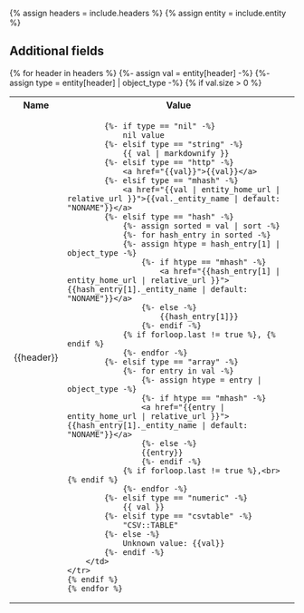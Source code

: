 {% assign headers = include.headers %}
{% assign entity = include.entity %}

## Additional fields

<table>
    <tr>
        <th>Name</th>
        <th>Value</th>
    </tr>
    {% for header in headers %}
    {%- assign val = entity[header] -%}
    {%- assign type = entity[header] | object_type -%}  
    {% if val.size > 0 %}
    <tr>
        <td>{{header}}</td>
        <td>

            {%- if type == "nil" -%}
                nil value
            {%- elsif type == "string" -%}
                {{ val | markdownify }}
            {%- elsif type == "http" -%}
                <a href="{{val}}">{{val}}</a>
            {%- elsif type == "mhash" -%}
                <a href="{{val | entity_home_url | relative_url }}">{{val._entity_name | default: "NONAME"}}</a>
            {%- elsif type == "hash" -%}
                {%- assign sorted = val | sort -%}
                {%- for hash_entry in sorted -%}
                {%- assign htype = hash_entry[1] | object_type -%}
                    {%- if htype == "mhash" -%}
                        <a href="{{hash_entry[1] | entity_home_url | relative_url }}">{{hash_entry[1]._entity_name | default: "NONAME"}}</a>
                    {%- else -%}
                        {{hash_entry[1]}}
                    {%- endif -%}
                {% if forloop.last != true %}, {% endif %}
                {%- endfor -%}
            {%- elsif type == "array" -%}
                {%- for entry in val -%}
                    {%- assign htype = entry | object_type -%}
                    {%- if htype == "mhash" -%}
                    <a href="{{entry | entity_home_url | relative_url }}">{{hash_entry[1]._entity_name | default: "NONAME"}}</a>
                    {%- else -%}
                    {{entry}}
                    {%- endif -%}
                {% if forloop.last != true %},<br> {% endif %}
                {%- endfor -%}
            {%- elsif type == "numeric" -%}
                {{ val }}
            {%- elsif type == "csvtable" -%}
                "CSV::TABLE"
            {%- else -%}
                Unknown value: {{val}}
            {%- endif -%}
        </td>
    </tr>
    {% endif %}
    {% endfor %}
</table>